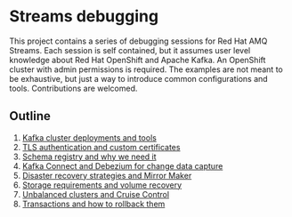 # Streams debugging

This project contains a series of debugging sessions for Red Hat AMQ Streams. Each session is self contained, but it
assumes user level knowledge about Red Hat OpenShift and Apache Kafka. An OpenShift cluster with admin permissions is
required. The examples are not meant to be exhaustive, but just a way to introduce common configurations and tools.
Contributions are welcomed.

## Outline

1. [Kafka cluster deployments and tools](./sessions/001)
2. [TLS authentication and custom certificates](./sessions/002)
3. [Schema registry and why we need it](./sessions/003)
4. [Kafka Connect and Debezium for change data capture](./sessions/004)
5. [Disaster recovery strategies and Mirror Maker](./sessions/005)
6. [Storage requirements and volume recovery](./sessions/006)
7. [Unbalanced clusters and Cruise Control](./sessions/007)
8. [Transactions and how to rollback them](./sessions/008)
